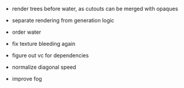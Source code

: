 - render trees before water, as cutouts can be merged with opaques

- separate rendering from generation logic
- order water
- fix texture bleeding again

- figure out vc for dependencies

- normalize diagonal speed
- improve fog
